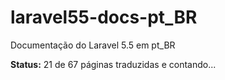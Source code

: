 # laravel55-docs-pt_BR
Documentação do Laravel 5.5 em pt_BR

**Status:** 21 de 67 páginas traduzidas e contando...
